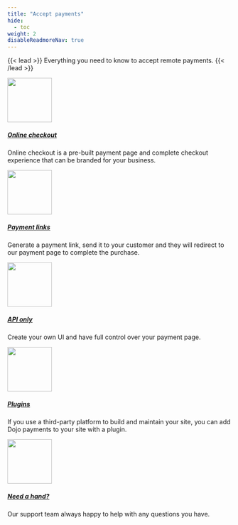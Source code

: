 ```yaml
---
title: "Accept payments"
hide: 
  - toc
weight: 2
disableReadmoreNav: true
---
```

{{< lead >}} Everything you need to know to accept remote payments. {{< /lead >}}

<div class="container"> 
<div class="row py-3 mb-5">
	<div class="col-md-4">
		<div class="card flex-row border-0">
			<div class="mt-3">
				<span class="fas fa-2x text-primary"><img src="/images/dojo-icons/icons-50-px-sim.svg" width="100"></span>
			</div>
			<div class="card-body pl-2">
				<h5 class="card-title">
					<a href="online-checkout/">Online checkout</a>
				</h5>
				<p class="card-text text-muted">
					Online checkout is a pre-built payment page and complete checkout experience that can be branded for your business.
				</p>
			</div>
		</div>
	</div>
	<div class="col-md-4">
		<div class="card flex-row border-0">
			<div class="mt-3">
				<span class="fas fa-2x text-primary"><img src="/images/dojo-icons/push-notifications.svg" width="100"></span>
			</div>
			<div class="card-body pl-2">
				<h5 class="card-title">
					<a href="payment-links/">Payment links</a>
				</h5>
				<p class="card-text text-muted">
					Generate a payment link, send it to your customer and they will redirect to our payment page to complete the purchase.
				</p>
			</div>
		</div>
	</div>
	<div class="col-md-4">
		<div class="card flex-row border-0">
			<div class="mt-3">
				<span class="fas fa-2x text-primary"><img src="/images/dojo-icons/icons-50-px-business-development.svg" width="100"></span>
			</div>
			<div class="card-body pl-2">
				<h5 class="card-title">
					<a href="api-only/">API only</a>
				</h5>
				<p class="card-text text-muted">Create your own UI and have full control over your payment page.
				</p>
			</div>
		</div>
	</div>
</div>
</div>
<div class="container"> 
<div class="row py-3 mb-5">
	<div class="col-md-4">
		<div class="card flex-row border-0">
			<div class="mt-3">
				<span class="fas fa-2x text-primary"><img src="/images/dojo-icons/icons-50-px-sim.svg" width="100"></span>
			</div>
			<div class="card-body pl-2">
				<h5 class="card-title">
			       <a href="/no-code/">Plugins</a>
				</h5>
				<p class="card-text text-muted">
					If you use a third-party platform to build and maintain your site, you can add Dojo payments to your site with a plugin.
				</p>
			</div>
		</div>
	</div>
	<div class="col-md-4">
		<div class="card flex-row border-0">
			<div class="mt-3">
				<span class="fas fa-2x text-primary"><img src="/images/dojo-icons/customer-support_v4.svg" width="100"></span>
			</div>
			<div class="card-body pl-2">
				<h5 class="card-title">
					<a href="https://support.dojo.tech/hc/en-gb">Need a hand?</a>
				</h5>
				<p class="card-text text-muted">
					Our support team always happy to help with any questions you have.
				</p>
			</div>
		</div>
	</div>
</div>
</div>
